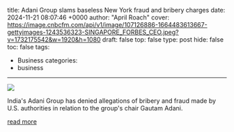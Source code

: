 title: Adani Group slams baseless New York fraud and bribery charges
date: 2024-11-21 08:07:46 +0000
author: "April Roach"
cover: https://image.cnbcfm.com/api/v1/image/107126886-1664483613667-gettyimages-1243536323-SINGAPORE_FORBES_CEO.jpeg?v=1732175542&w=1920&h=1080
draft: false
top: false
type: post
hide: false
toc: false
tags:
  - Business
categories:
  - business
---

![](https://image.cnbcfm.com/api/v1/image/107126886-1664483613667-gettyimages-1243536323-SINGAPORE_FORBES_CEO.jpeg?v=1732175542&w=1920&h=1080)

India's Adani Group has denied allegations of bribery and fraud made by U.S. authorities in relation to the group's chair Gautam Adani.

[read more](https://www.cnbc.com/2024/11/21/adani-group-slams-baseless-new-york-fraud-and-bribery-charges.html)
